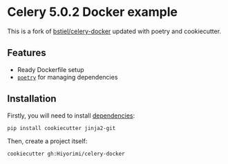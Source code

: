 # Celery 5.0.2 Docker example

This is a fork of [bstiel/celery-docker](https://github.com/bstiel/celery-docker) updated with poetry and cookiecutter.

## Features

- Ready Dockerfile setup
- [`poetry`](https://github.com/python-poetry/poetry) for managing dependencies

## Installation

Firstly, you will need to install [dependencies](https://cookiecutter.readthedocs.io/en/latest/):

```bash
pip install cookiecutter jinja2-git
```

Then, create a project itself:

```bash
cookiecutter gh:Hiyorimi/celery-docker
```
